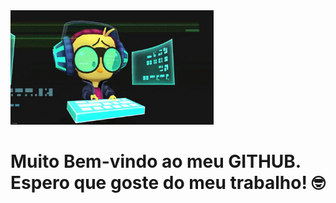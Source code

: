 <img src="banner.gif" width="325px">

# Muito Bem-vindo ao meu GITHUB. Espero que goste do meu trabalho! 🤓